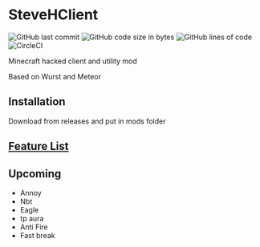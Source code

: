 # SteveHClient
![GitHub last commit](https://img.shields.io/github/last-commit/crazymoose77756/SteveHClient)
![GitHub code size in bytes](https://img.shields.io/github/languages/code-size/crazymoose77756/SteveHClient)
![GitHub lines of code](https://tokei.rs/b1/github/crazymoose77756/SteveHClient)
![CircleCI](https://circleci.com/gh/MeteorDevelopment/meteor-client/tree/master.svg?style=svg)


Minecraft hacked client and utility mod


Based on Wurst and Meteor

## Installation
Download from releases and put in mods folder




## [Feature List](https://github.com/crazymoose77756/SteveHClient/wiki/Features)


## Upcoming
- Annoy
- Nbt
- Eagle
- tp aura
- Anti Fire
- Fast break


